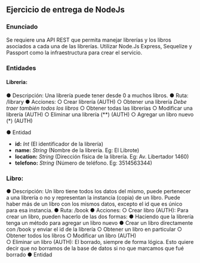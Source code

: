 ## Ejercicio de entrega de NodeJs

### Enunciado

Se requiere una API REST que permita manejar librerías y los libros asociados a cada una de
las librerías. Utilizar Node.Js Express, Sequelize y Passport como la infraestructura para crear
el servicio.

### Entidades
#### Libreria:
  ● Descripción: 
      Una librería puede tener desde 0 a muchos libros.
  ● Ruta: /library
  ● Acciones:
      ○ Crear librería (AUTH)
      ○ Obtener una librería
      *Debe traer también todos los libros*
      ○ Obtener todas las librerías
      ○ Modificar una librería (AUTH)
      ○ Eliminar una librería (**) (AUTH)
      ○ Agregar un libro nuevo (*) (AUTH)
      
● Entidad

  * **id:** *Int* (El identificador de la librería)
  * **name:** *String* (Nombre de la librería. Eg: El Librote)
  * **location:** *String* (Dirección física de la librería. Eg: Av. Libertador 1460)
  * **telefono:** *String* (Número de teléfono. Eg: 3514563344)

### Libro:
  ● Descripción: 
      Un libro tiene todos los datos del mismo, puede pertenecer a una librería
      o no y representan la instancia (copia) de un libro. Puede haber más de un libro con los
      mismos datos, excepto el id que es único para esa instancia.
  ● Ruta: /book
  ● Acciones:
      ○ Crear libro (AUTH): Para crear un libro, pueden hacerlo de las dos formas:
            ● Haciendo que la librería tenga un método para agregar un libro nuevo
            ● Crear un libro directamente con /book y enviar el id de la librería
      ○ Obtener un libro en particular
      ○ Obtener todos los libros
      ○ Modificar un libro (AUTH)     
      ○ Eliminar un libro (AUTH): El borrado, siempre de forma lógica. Esto quiere decir que no borramos de la base de
datos si no que marcamos que fué borrado
● Entidad
